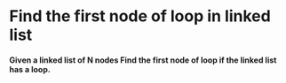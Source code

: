 # Find the first node of loop in linked list

#### Given a linked list of N nodes  Find the first node of loop if the linked list has a loop.

